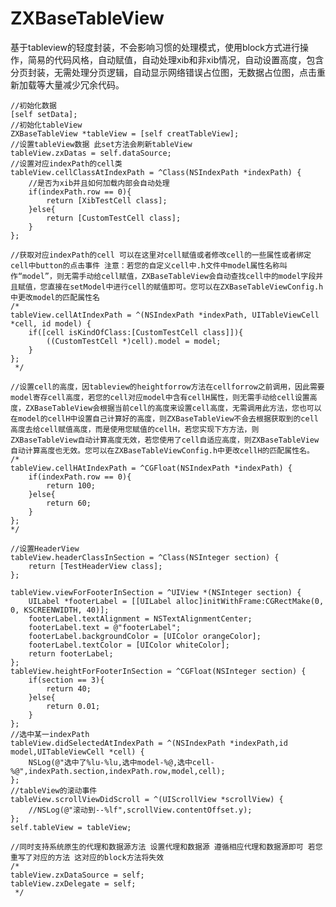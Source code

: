 # ZXBaseTableView
基于tableview的轻度封装，不会影响习惯的处理模式，使用block方式进行操作，简易的代码风格，自动赋值，自动处理xib和非xib情况，自动设置高度，包含分页封装，无需处理分页逻辑，自动显示网络错误占位图，无数据占位图，点击重新加载等大量减少冗余代码。
    
    //初始化数据
    [self setData];
    //初始化tableView
    ZXBaseTableView *tableView = [self creatTableView];
    //设置tableView数据 此set方法会刷新tableView
    tableView.zxDatas = self.dataSource;
    //设置对应indexPath的cell类
    tableView.cellClassAtIndexPath = ^Class(NSIndexPath *indexPath) {
        //是否为xib并且如何加载内部会自动处理
        if(indexPath.row == 0){
            return [XibTestCell class];
        }else{
            return [CustomTestCell class];
        }
    };
    
    //获取对应indexPath的cell 可以在这里对cell赋值或者修改cell的一些属性或者绑定cell中button的点击事件 注意：若您的自定义cell中.h文件中model属性名称叫作“model”，则无需手动给cell赋值，ZXBaseTableView会自动查找cell中的model字段并且赋值，您直接在setModel中进行cell的赋值即可。您可以在ZXBaseTableViewConfig.h中更改model的匹配属性名
    /*
    tableView.cellAtIndexPath = ^(NSIndexPath *indexPath, UITableViewCell *cell, id model) {
        if([cell isKindOfClass:[CustomTestCell class]]){
            ((CustomTestCell *)cell).model = model;
        }
    };
     */
    
    //设置cell的高度，因tableview的heightforrow方法在cellforrow之前调用，因此需要model寄存cell高度，若您的cell对应model中含有cellH属性，则无需手动给cell设置高度，ZXBaseTableView会根据当前cell的高度来设置cell高度，无需调用此方法，您也可以在model的cellH中设置自己计算好的高度，则ZXBaseTableView不会去根据获取到的cell高度去给cell赋值高度，而是使用您赋值的cellH，若您实现下方方法，则ZXBaseTableView自动计算高度无效，若您使用了cell自适应高度，则ZXBaseTableView自动计算高度也无效。您可以在ZXBaseTableViewConfig.h中更改cellH的匹配属性名。
    /*
    tableView.cellHAtIndexPath = ^CGFloat(NSIndexPath *indexPath) {
        if(indexPath.row == 0){
            return 100;
        }else{
            return 60;
        }
    };
    */
    
    //设置HeaderView
    tableView.headerClassInSection = ^Class(NSInteger section) {
        return [TestHeaderView class];
    };
    
    tableView.viewForFooterInSection = ^UIView *(NSInteger section) {
        UILabel *footerLabel = [[UILabel alloc]initWithFrame:CGRectMake(0, 0, KSCREENWIDTH, 40)];
        footerLabel.textAlignment = NSTextAlignmentCenter;
        footerLabel.text = @"footerLabel";
        footerLabel.backgroundColor = [UIColor orangeColor];
        footerLabel.textColor = [UIColor whiteColor];
        return footerLabel;
    };
    tableView.heightForFooterInSection = ^CGFloat(NSInteger section) {
        if(section == 3){
            return 40;
        }else{
            return 0.01;
        }
    };
    //选中某一indexPath
    tableView.didSelectedAtIndexPath = ^(NSIndexPath *indexPath,id model,UITableViewCell *cell) {
        NSLog(@"选中了%lu-%lu,选中model-%@,选中cell-%@",indexPath.section,indexPath.row,model,cell);
    };
    //tableView的滚动事件
    tableView.scrollViewDidScroll = ^(UIScrollView *scrollView) {
        //NSLog(@"滚动到--%lf",scrollView.contentOffset.y);
    };
    self.tableView = tableView;
    
    //同时支持系统原生的代理和数据源方法 设置代理和数据源 遵循相应代理和数据源即可 若您重写了对应的方法 这对应的block方法将失效
    /*
    tableView.zxDataSource = self;
    tableView.zxDelegate = self;
     */
